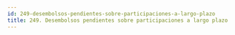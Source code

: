 ```yaml
---
id: 249-desembolsos-pendientes-sobre-participaciones-a-largo-plazo
title: 249. Desembolsos pendientes sobre participaciones a largo plazo en partes vinculadas
---
```

